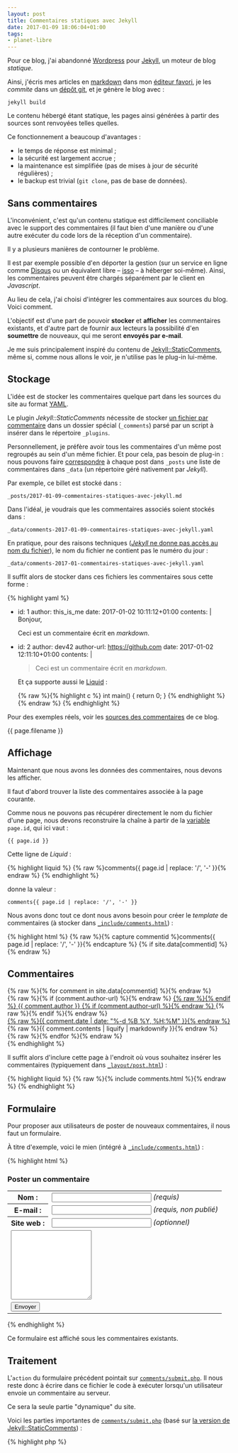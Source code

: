```yaml
---
layout: post
title: Commentaires statiques avec Jekyll
date: 2017-01-09 18:06:04+01:00
tags:
- planet-libre
---
```


Pour ce blog, j'ai abandonné
[Wordpress](https://fr.wikipedia.org/wiki/WordPres://fr.wordpress.org/) pour
[Jekyll](https://jekyllrb.com/), un moteur de blog _statique_.

Ainsi, j'écris mes articles en [markdown][] dans mon [éditeur favori][vim], je
les _commite_ dans un [dépôt git][sources], et je génère le blog avec :

    jekyll build

[sources]: https://github.com/rom1v/blog.rom1v.com/
[markdown]: https://fr.wikipedia.org/wiki/Markdown
[vim]: https://fr.wikipedia.org/wiki/Vim

Le contenu hébergé étant statique, les pages ainsi générées à partir des sources
sont renvoyées telles quelles.

Ce fonctionnement a beaucoup d'avantages :

 - le temps de réponse est minimal ;
 - la sécurité est largement accrue ;
 - la maintenance est simplifiée (pas de mises à jour de sécurité régulières) ;
 - le backup est trivial (`git clone`, pas de base de données).


## Sans commentaires

L'inconvénient, c'est qu'un contenu statique est difficilement conciliable avec
le support des commentaires (il faut bien d'une manière ou d'une autre exécuter
du code lors de la réception d'un commentaire).

Il y a plusieurs manières de contourner le problème.

Il est par exemple possible d'en déporter la gestion (sur un service en ligne
comme [Disqus][jekyll-disqus] ou un équivalent libre – [isso][] – à héberger
soi-même). Ainsi, les commentaires peuvent être chargés séparément par le client
en _Javascript_.

[jekyll-disqus]: http://www.perfectlyrandom.org/2014/06/29/adding-disqus-to-your-jekyll-powered-github-pages/
[isso]: https://posativ.org/isso/

Au lieu de cela, j'ai choisi d'intégrer les commentaires aux sources du blog.
Voici comment.

L'objectif est d'une part de pouvoir **stocker** et **afficher** les commentaires
existants, et d'autre part de fournir aux lecteurs la possibilité d'en
**soumettre** de nouveaux, qui me seront **envoyés par e-mail**.

Je me suis principalement inspiré du contenu de [Jekyll::StaticComments][], même
si, comme nous allons le voir, je n'utilise pas le plug-in lui-même.

[Jekyll::StaticComments]: http://theshed.hezmatt.org/jekyll-static-comments/

## Stockage

L'idée est de stocker les commentaires quelque part dans les sources du site au
format [YAML][].

[YAML]: https://fr.wikipedia.org/wiki/YAML

Le plugin _Jekyll::StaticComments_ nécessite de stocker [un fichier par
commentaire][jsc-readme] dans un dossier spécial (`_comments`) parsé par un
script à insérer dans le répertoire `_plugins`.

[jsc-readme]: https://github.com/mpalmer/jekyll-static-comments/blob/master/README.md#technical-details

Personnellement, je préfère avoir tous les commentaires d'un même post regroupés
au sein d'un même fichier. Et pour cela, pas besoin de plug-in : nous pouvons
faire [correspondre][static-comments] à chaque post dans `_posts` une liste de
commentaires dans `_data` (un répertoire géré nativement par _Jekyll_).

[static-comments]: http://stevesspace.com/2014/04/static-jekyll-comments/

Par exemple, ce billet est stocké dans :

    _posts/2017-01-09-commentaires-statiques-avec-jekyll.md

Dans l'idéal, je voudrais que les commentaires associés soient stockés dans :

    _data/comments-2017-01-09-commentaires-statiques-avec-jekyll.yaml

En pratique, pour des raisons techniques ([_Jekyll_ ne donne pas accès au nom du
fichier][nofilename]), le nom du fichier ne contient pas le numéro du jour :

    _data/comments-2017-01-commentaires-statiques-avec-jekyll.yaml

[nofilename]: https://github.com/jekyll/jekyll/issues/633

Il suffit alors de stocker dans ces fichiers les commentaires sous cette forme :

{% highlight yaml %}
- id: 1
  author: this_is_me
  date: 2017-01-02 10:11:12+01:00
  contents: |
    Bonjour,

    Ceci est un commentaire écrit en _markdown_.
- id: 2
  author: dev42
  author-url: https://github.com
  date: 2017-01-02 12:11:10+01:00
  contents: |
    > Ceci est un commentaire écrit en _markdown_.

    Et ça supporte aussi le [Liquid](https://jekyllrb.com/docs/templates/) :

    {% raw %}{% highlight c %}
    int main() {
        return 0;
    }
    {% endhighlight %}{% endraw %}
{% endhighlight %}

Pour des exemples réels, voir les [sources des commentaires][comments] de ce
blog.

[comments]: https://github.com/rom1v/blog.rom1v.com/tree/master/_data
{{ page.filename }}


## Affichage

Maintenant que nous avons les données des commentaires, nous devons les
afficher.

Il faut d'abord trouver la liste des commentaires associée à la page courante.

Comme nous ne pouvons pas récupérer directement le nom du fichier d'une page,
nous devons reconstruire la chaîne à partir de la [variable][] `page.id`, qui
ici vaut :

    {{ page.id }}

Cette ligne de _Liquid_ :

{% highlight liquid %}
{% raw %}comments{{ page.id | replace: '/', '-' }}{% endraw %}
{% endhighlight %}

donne la valeur :

    comments{{ page.id | replace: '/', '-' }}

[variable]: https://jekyllrb.com/docs/variables/#page-variables

Nous avons donc tout ce dont nous avons besoin pour créer le _template_ de
commentaires (à stocker dans [`_include/comments.html`][comments.html]) :

[comments.html]: https://github.com/rom1v/blog.rom1v.com/blob/master/_includes/comments.html

{% highlight html %}
{% raw %}{% capture commentid %}comments{{ page.id | replace: '/', '-' }}{% endcapture %}
{% if site.data[commentid] %}{% endraw %}
<h2 id="comments">Commentaires</h2>
<div class="comments">
    {% raw %}{% for comment in site.data[commentid] %}{% endraw %}
        <div id="comment-{% raw %}{{ comment.id }}{% endraw %}" class="comment" />
            <div class="comment-author">
                {% raw %}{% if (comment.author-url) %}{% endraw %}
                    <a href="{% raw %}{{comment.author-url}}{% endraw %}">
                {% raw %}{% endif %}
                {{ comment.author }}
                {% if (comment.author-url) %}{% endraw %}
                    </a>
                {% raw %}{% endif %}{% endraw %}
            </div>
            <div class="comment-date">
                <a href="#comment-{% raw %}{{ comment.id }}{% endraw %}">
                    {% raw %}{{ comment.date | date: "%-d %B %Y, %H:%M" }}{% endraw %}
                </a>
            </div>
            <div class="comment-contents">
                {% raw %}{{ comment.contents | liquify | markdownify }}{% endraw %}
            </div>
        </div>
    {% raw %}{% endfor %}{% endraw %}
</div>
{% endhighlight %}

Il suffit alors d'inclure cette page à l'endroit où vous souhaitez insérer les
commentaires (typiquement dans [`_layout/post.html`][post.html]) :

[post.html]: https://github.com/rom1v/blog.rom1v.com/blob/master/_layouts/post.html

{% highlight liquid %}
{% raw %}{% include comments.html %}{% endraw %}
{% endhighlight %}


## Formulaire

Pour proposer aux utilisateurs de poster de nouveaux commentaires, il nous faut
un formulaire.

À titre d'exemple, voici le mien (intégré à
[`_include/comments.html`][comments.html]) :

{% highlight html %}
<h3 class="comment-title">Poster un commentaire</h3>
<form method="POST" action="/comments/submit.php">
    <input type="hidden" name="post_id" value="{% raw %}{{ page.id }}{% endraw %}" />
    <input type="hidden" name="return_url" value="{% raw %}{{ page.url }}{% endraw %}" />
    <table class="comment-table">
        <tr>
            <th>Nom :</th>
            <td>
                <input type="text" size="25" name="name" />
                <em>(requis)</em>
            </td>
        </tr>
        <tr>
            <th>E-mail :</th>
            <td>
                <input type="text" size="25" name="email" />
                <em>(requis, non publié)</em>
            </td>
        </tr>
        <tr>
            <th>Site web :</th>
            <td>
                <input type="text" size="25" name="url" />
                <em>(optionnel)</em>
            </td>
        </tr>
        <tr>
            <td colspan="2">
                <textarea name="comment" rows="10"></textarea>
            </td>
        </tr>
        <tr>
            <td colspan="2">
                <input class="comment-submit" type="submit" value="Envoyer" />
            </td>
        </tr>
    </table>
</form>
{% endhighlight %}

Ce formulaire est affiché sous les commentaires existants.


## Traitement

L'`action` du formulaire précédent pointait sur
[`comments/submit.php`][submit.php]. Il nous reste donc à écrire dans ce fichier
le code à exécuter lorsqu'un utilisateur envoie un commentaire au serveur.

[submit.php]: https://github.com/rom1v/blog.rom1v.com/blob/master/comments/submit.php

Ce sera la seule partie "dynamique" du site.

Voici les parties importantes de [`comments/submit.php`][submit.php] (basé sur
[la version de Jekyll::StaticComments][jsc-submit.php]) :

[jsc-submit.php]: https://github.com/mpalmer/jekyll-static-comments/blob/master/commentsubmit.php

{% highlight php %}
<?php
$DATE_FORMAT = "Y-m-d H:i:sP";
$EMAIL_ADDRESS = "your@email";
$SUBJECT = "Nouveau commentaire";
$COMMENT_SENT = "sent.html";

$msg = "post_id: " . $_POST["post_id"] . "\n";
$msg .= "email: " . $_POST["email"] . "\n";
$msg .= "---\n";
$msg .= "- id: ?\n";
$msg .= "  author: " . $_POST["name"] . "\n";
if ($_POST["url"] !== '')
{
    $msg .= "  author-url: " . $_POST["url"] . "\n";
}
$msg .= "  date: " . date($DATE_FORMAT) . "\n";
$msg .= "  contents: |\n" . $_POST["comment"];
if (mail($EMAIL_ADDRESS, $SUBJECT, $msg, "From: $EMAIL_ADDRESS"))
{
    include $COMMENT_SENT;
}
else
{
    echo "Le commentaire n'a pas pu être envoyé.";
}
{% endhighlight %}

Quand un commentaire est envoyé avec succès, la page
[`comments/sent.html`][sent.html] est affichée à l'utilisateur.

[sent.html]: https://github.com/rom1v/blog.rom1v.com/blob/master/comments/sent.html

Ainsi, lorsqu'un commentaire est posté, je reçois un mail :

    post_id: {{ page.id }}
    email: my@email
    ---
    - id: ?
      author: ®om
      author-url: http://blog.rom1v.com
      date: 2017-01-09 19:27:10+01:00
      contents: |
    Ceci est un test.

J'ai d'ailleurs ajouté une règle [procmail][] pour que ces mails arrivent dans
un dossier dédié.

[procmail]: {% post_url 2010-01-06-trier-ses-mails-directement-sur-le-serveur-procmail %}

Je peux alors copier le contenu dans le `.yaml` correspondant, formatter le
commentaire (entre autres l'indenter de 4 espaces, ce qu'on pourrait
automatiser), et le commiter.


## Résumé

Une fois mis en place, vous devriez donc avoir les fichiers suivants :

 * `_data/comments-*.yaml`
 * `_include/comments.html`
 * `comments/submit.php`
 * `comments/sent.html`


## Conclusion

Je souhaitais depuis longtemps migrer vers un moteur de blog statique, qui
correspond davantage à ma façon d'écrire des articles, et offre beaucoup
d'avantages (légèreté, sécurité, maintenance…).

Je suis très content d'y être parvenu sans perdre les commentaires ni la
possibilité d'en poster de nouveaux.

Certes, la validation est très manuelle, mais c'est le prix à payer pour avoir
des commentaires statiques. Pour un blog avec une fréquence de commentaires
assez faible, je pense que ce n'est pas très gênant.
